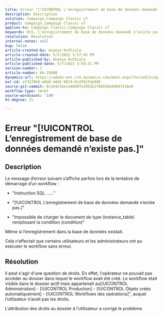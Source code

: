 ```yaml
---
title: Erreur "[!UICONTROL L’enregistrement de base de données demandé n’existe pas.]"
description: Description
solution: Campaign,Campaign Classic v7
product: Campaign,Campaign Classic v7
applies-to: Campaign Classic,Campaign Classic v7
keywords: KCS, l’enregistrement de base de données demandé n’existe pas
resolution: Resolution
internal-notes: null
bug: false
article-created-by: Ananya Kuthiala
article-created-date: 5/7/2022 3:57:43 PM
article-published-by: Ananya Kuthiala
article-published-date: 5/7/2022 3:59:31 PM
version-number: 1
article-number: KA-19400
dynamics-url: https://adobe-ent.crm.dynamics.com/main.aspx?forceUCI=1&pagetype=entityrecord&etn=knowledgearticle&id=caa7bd67-1ece-ec11-a7b5-0022480a8e40
exl-id: af3278b0-ebb8-4dd2-9619-6cdf62fde996
source-git-commit: 0c3e421beca46d9fe1952b1f98538a50697216a0
workflow-type: tm+mt
source-wordcount: '149'
ht-degree: 2%

---
```


# Erreur &quot;[!UICONTROL L’enregistrement de base de données demandé n’existe pas.]&quot;

## Description


Le message d’erreur suivant s’affiche parfois lors de la tentative de démarrage d’un workflow :

- &quot;Instruction SQL ......&quot;

- &quot;[!UICONTROL L’enregistrement de base de données demandé n’existe pas.]&quot;

- &quot;Impossible de charger le document de type (instance_table) remplissant la condition (condition)&quot;

Même si l’enregistrement dans la base de données existait.

Cela n’affectait que certains utilisateurs et les administrateurs ont pu exécuter le workflow sans erreur.


## Résolution


Il peut s&#39;agir d&#39;une question de droits. En effet, l&#39;opérateur ne pouvait pas accéder au dossier dans lequel le workflow avait été créé. Le workflow était visible dans le dossier actif mais appartenait au[!UICONTROL Administration] - [!UICONTROL Production] - [!UICONTROL Objets créés automatiquement] - [!UICONTROL Workflows des opérations]&quot;, auquel l’utilisateur n’avait pas les droits.

L’attribution des droits au dossier à l’utilisateur a corrigé le problème.
